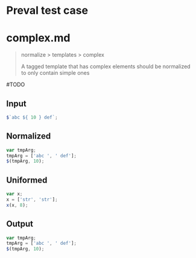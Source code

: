 # Preval test case

# complex.md

> normalize > templates > complex
>
> A tagged template that has complex elements should be normalized to only contain simple ones

#TODO

## Input

`````js filename=intro
$`abc ${ 10 } def`;
`````

## Normalized

`````js filename=intro
var tmpArg;
tmpArg = ['abc ', ' def'];
$(tmpArg, 10);
`````

## Uniformed

`````js filename=intro
var x;
x = ['str', 'str'];
x(x, 8);
`````

## Output

`````js filename=intro
var tmpArg;
tmpArg = ['abc ', ' def'];
$(tmpArg, 10);
`````
